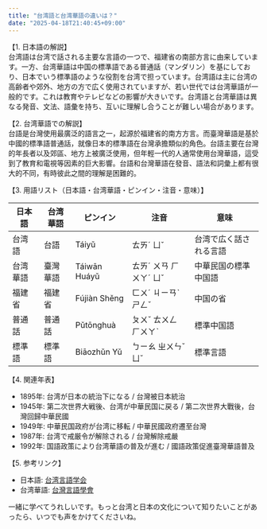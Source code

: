 ```yaml
---
title: "台湾語と台湾華語の違いは？"
date: "2025-04-18T21:40:45+09:00"
---
```


【1. 日本語の解説】  
台湾語は台湾で話される主要な言語の一つで、福建省の南部方言に由来しています。一方、台湾華語は中国の標準語である普通話（マンダリン）を基にしており、日本でいう標準語のような役割を台湾で担っています。台湾語は主に台湾の高齢者や郊外、地方の方で広く使用されていますが、若い世代では台湾華語が一般的です。これは教育やテレビなどの影響が大きいです。台湾語と台湾華語は異なる発音、文法、語彙を持ち、互いに理解し合うことが難しい場合があります。

【2. 台湾華語での解説】  
台語是台灣使用最廣泛的語言之一，起源於福建省的南方方言。而臺灣華語是基於中國的標準語普通話，就像日本的標準語在台灣承擔類似的角色。台語主要在台灣的年長者以及郊區、地方上被廣泛使用，但年輕一代的人通常使用台灣華語，這受到了教育和電視等因素的巨大影響。台語和台灣華語在發音、語法和詞彙上都有很大的不同，有時彼此之間的理解是困難的。

【3. 用語リスト（日本語・台湾華語・ピンイン・注音・意味）】  

| 日本語      | 台湾華語     | ピンイン    | 注音        | 意味                 |
|------------|------------|-----------|------------|--------------------|
| 台湾語      | 台語       | Táiyǔ     | ㄊㄞˊ ㄩˇ  | 台湾で広く話される言語 |
| 台湾華語    | 臺灣華語   | Táiwān Huáyǔ | ㄊㄞˊ ㄨㄢ ㄏㄨㄚˊ ㄩˇ | 中華民国の標準中国語  |
| 福建省      | 福建省     | Fújiàn Shěng | ㄈㄨˊ ㄐㄧㄢˋ ㄕㄥˇ | 中国の省              |
| 普通話      | 普通話     | Pǔtōnghuà | ㄆㄨˇ ㄊㄨㄥ ㄏㄨㄚˋ | 標準中国語            |
| 標準語      | 標準語     | Biāozhǔn Yǔ | ㄅㄧㄠ ㄓㄨㄣˇ ㄩˇ | 標準言語             |

【4. 関連年表】  

- 1895年: 台湾が日本の統治下になる / 台灣被日本統治  
- 1945年: 第二次世界大戦後、台湾が中華民国に戻る / 第二次世界大戰後，台灣回歸中華民國  
- 1949年: 中華民国政府が台湾に移転 / 中華民國政府遷至台灣  
- 1987年: 台湾で戒厳令が解除される / 台灣解除戒嚴  
- 1992年: 国語政策により台湾華語の普及が進む / 國語政策促進臺灣華語普及  

【5. 参考リンク】  

- 日本語: [台湾言語学会](https://www.taiwansociety.org)
- 台湾華語: [台灣言語學會](https://www.taiwansociety.org.tw)

一緒に学べてうれしいです。もっと台湾と日本の文化について知りたいことがあったら、いつでも声をかけてくださいね。